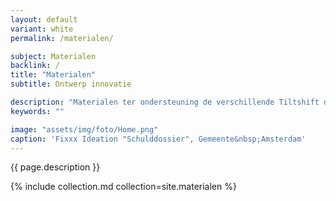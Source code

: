 ```yaml
---
layout: default
variant: white
permalink: /materialen/

subject: Materialen
backlink: /
title: "Materialen"
subtitle: Ontwerp innovatie

description: "Materialen ter ondersteuning de verschillende Tiltshift diensten. Alle materialen zijn vrij te gebruiken onder Creative Commons licentie CC BY-SA Tiltshift (www.tiltshift.nl)."
keywords: ""

image: "assets/img/foto/Home.png"
caption: 'Fixxx Ideation "Schulddossier", Gemeente&nbsp;Amsterdam'
---
```

{{ page.description }}

{% include collection.md collection=site.materialen %}
